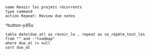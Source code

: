 ```button
name Revoir les projets récurrents
type command
action Repeat: Review due notes
```
^button-y45u
```dataview
table date(due_at) as revoir_le , repeat as se_répète_tout_les
from "" and -"roadmap"
where due_at != null
sort due_at
```